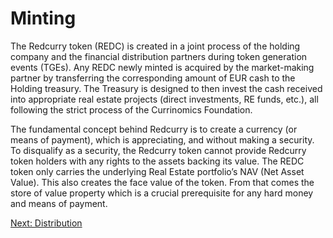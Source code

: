 # Minting
The Redcurry token (REDC) is created in a joint process of the holding company and the financial distribution partners during token generation events (TGEs). Any REDC newly minted is acquired by the market-making partner by transferring the corresponding amount of EUR cash to the Holding treasury. The Treasury is designed to then invest the cash received into appropriate real estate projects (direct investments, RE funds, etc.), all following the strict process of the Currinomics Foundation.
 
<!-- During turbulent market conditions where REDC price rises above NAV, the Redcurry mint is opened and new REDC may be minted solely at NAV, enabling arbitrage opportunities for the market participant.
 
Any minting of a new Redcurry token is triggered by a Euro or Euro stablecoin payment to the Holding. As the minting of new REDC can only occur at the current NAV. -->
 
The fundamental concept behind Redcurry is to create a currency (or means of payment), which is appreciating, and without making a security. To disqualify as a security, the Redcurry token cannot provide Redcurry token holders with any rights to the assets backing its value. The REDC token only carries the underlying Real Estate portfolio’s NAV (Net Asset Value). This also creates the face value of the token. From that comes the store of value property which is a crucial prerequisite for any hard money and means of payment.

[Next: Distribution](minting/distribution.md)
